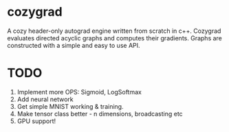 # cozygrad
A cozy header-only autograd engine written from scratch in c++. Cozygrad evaluates directed acyclic graphs and computes their gradients. Graphs are constructed with a simple and easy to use API. 

# TODO
1. Implement more OPS: Sigmoid, LogSoftmax
2. Add neural network
3. Get simple MNIST working & training.
4. Make tensor class better - n dimensions, broadcasting etc
5. GPU support!


